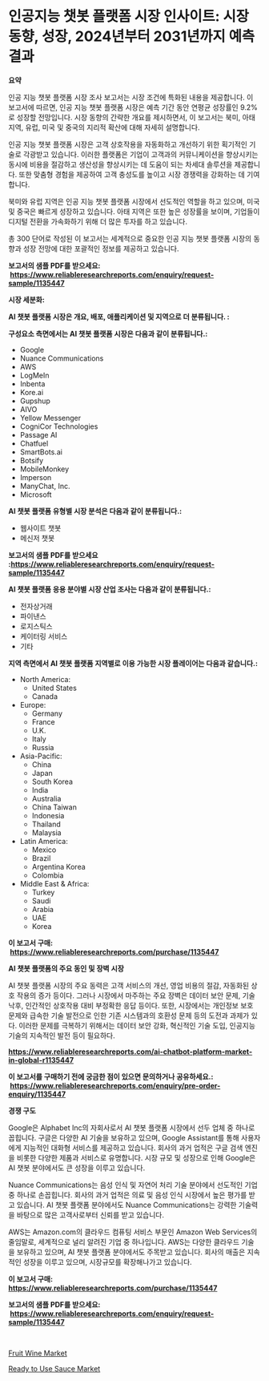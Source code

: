 <p><h1>인공지능 챗봇 플랫폼 시장 인사이트: 시장 동향, 성장, 2024년부터 2031년까지 예측 결과</h1></p><p><strong>요약</strong></p>
<p><p>인공 지능 챗봇 플랫폼 시장 조사 보고서는 시장 조건에 특화된 내용을 제공합니다. 이 보고서에 따르면, 인공 지능 챗봇 플랫폼 시장은 예측 기간 동안 연평균 성장률인 9.2%로 성장할 전망입니다. 시장 동향의 간략한 개요를 제시하면서, 이 보고서는 북미, 아태 지역, 유럽, 미국 및 중국의 지리적 확산에 대해 자세히 설명합니다.</p><p>인공 지능 챗봇 플랫폼 시장은 고객 상호작용을 자동화하고 개선하기 위한 획기적인 기술로 각광받고 있습니다. 이러한 플랫폼은 기업이 고객과의 커뮤니케이션을 향상시키는 동시에 비용을 절감하고 생산성을 향상시키는 데 도움이 되는 차세대 솔루션을 제공합니다. 또한 맞춤형 경험을 제공하여 고객 충성도를 높이고 시장 경쟁력을 강화하는 데 기여합니다.</p><p>북미와 유럽 지역은 인공 지능 챗봇 플랫폼 시장에서 선도적인 역할을 하고 있으며, 미국 및 중국은 빠르게 성장하고 있습니다. 아태 지역은 또한 높은 성장률을 보이며, 기업들이 디지털 전환을 가속화하기 위해 더 많은 투자를 하고 있습니다.</p><p>총 300 단어로 작성된 이 보고서는 세계적으로 중요한 인공 지능 챗봇 플랫폼 시장의 동향과 성장 전망에 대한 포괄적인 정보를 제공하고 있습니다.</p></p>
<p><strong>보고서의 샘플 PDF를 받으세요: &nbsp;<a href="https://www.reliableresearchreports.com/enquiry/request-sample/1135447">https://www.reliableresearchreports.com/enquiry/request-sample/1135447</a></strong></p>
<p><strong>시장 세분화:</strong></p>
<p><strong> AI 챗봇 플랫폼 시장은 개요, 배포, 애플리케이션 및 지역으로 더 분류됩니다. :</strong></p>
<p><strong>구성요소 측면에서는 AI 챗봇 플랫폼 시장은 다음과 같이 분류됩니다.:</strong></p>
<p><ul><li>Google</li><li>Nuance Communications</li><li>AWS</li><li>LogMeIn</li><li>Inbenta</li><li>Kore.ai</li><li>Gupshup</li><li>AIVO</li><li>Yellow Messenger</li><li>CogniCor Technologies</li><li>Passage AI</li><li>Chatfuel</li><li>SmartBots.ai</li><li>Botsify</li><li>MobileMonkey</li><li>Imperson</li><li>ManyChat, Inc.</li><li>Microsoft</li></ul></p>
<p><strong> AI 챗봇 플랫폼 유형별 시장 분석은 다음과 같이 분류됩니다.:</strong></p>
<p><ul><li>웹사이트 챗봇</li><li>메신저 챗봇</li></ul></p>
<p><strong>보고서의 샘플 PDF를 받으세요 :<a href="https://www.reliableresearchreports.com/enquiry/request-sample/1135447">https://www.reliableresearchreports.com/enquiry/request-sample/1135447</a></strong></p>
<p><strong> AI 챗봇 플랫폼 응용 분야별 시장 산업 조사는 다음과 같이 분류됩니다.:</strong></p>
<p><ul><li>전자상거래</li><li>파이낸스</li><li>로지스틱스</li><li>케이터링 서비스</li><li>기타</li></ul></p>
<p><strong>지역 측면에서 AI 챗봇 플랫폼 지역별로 이용 가능한 시장 플레이어는 다음과 같습니다.:</strong></p>
<p><ul>
    <li>
        North America:
        <ul>
            <li>United States</li>
            <li>Canada</li>
        </ul>
    </li>
    <li>
        Europe:
        <ul>
            <li>Germany</li>
            <li>France</li>
            <li>U.K.</li>
            <li>Italy</li>
            <li>Russia</li>
        </ul>
    </li>
    <li>
        Asia-Pacific:
        <ul>
            <li>China</li>
            <li>Japan</li>
            <li>South Korea</li>
            <li>India</li>
            <li>Australia</li>
            <li>China Taiwan</li>
            <li>Indonesia</li>
            <li>Thailand</li>
            <li>Malaysia</li>
        </ul>
    </li>
    <li>
        Latin America:
        <ul>
            <li>Mexico</li>
            <li>Brazil</li>
            <li>Argentina Korea</li>
            <li>Colombia</li>
        </ul>
    </li>
    <li>
        Middle East & Africa:
        <ul>
            <li>Turkey</li>
            <li>Saudi</li>
            <li>Arabia</li>
            <li>UAE</li>
            <li>Korea</li>
        </ul>
    </li>
    </ul></p>
<p><strong>이 보고서 구매: &nbsp;<a href="https://www.reliableresearchreports.com/purchase/1135447">https://www.reliableresearchreports.com/purchase/1135447</a></strong></p>
<p><strong>AI 챗봇 플랫폼의 주요 동인 및 장벽 시장</strong></p>
<p><p>AI 챗봇 플랫폼 시장의 주요 동력은 고객 서비스의 개선, 영업 비용의 절감, 자동화된 상호 작용의 증가 등이다. 그러나 시장에서 마주하는 주요 장벽은 데이터 보안 문제, 기술 낙후, 인간적인 상호작용 대비 부정확한 응답 등이다. 또한, 시장에서는 개인정보 보호 문제와 급속한 기술 발전으로 인한 기존 시스템과의 호환성 문제 등의 도전과 과제가 있다. 이러한 문제를 극복하기 위해서는 데이터 보안 강화, 혁신적인 기술 도입, 인공지능 기술의 지속적인 발전 등이 필요하다.</p></p>
<p><strong><a href="https://www.reliableresearchreports.com/ai-chatbot-platform-market-in-global-r1135447">https://www.reliableresearchreports.com/ai-chatbot-platform-market-in-global-r1135447</a></strong></p>
<p><strong>이 보고서를 구매하기 전에 궁금한 점이 있으면 문의하거나 공유하세요.: &nbsp;<a href="https://www.reliableresearchreports.com/enquiry/pre-order-enquiry/1135447">https://www.reliableresearchreports.com/enquiry/pre-order-enquiry/1135447</a></strong></p>
<p><strong>경쟁 구도</strong></p>
<p><p>Google은  Alphabet Inc의 자회사로서 AI 챗봇 플랫폼 시장에서 선두 업체 중 하나로 꼽힙니다. 구글은 다양한 AI 기술을 보유하고 있으며, Google Assistant를 통해 사용자에게 지능적인 대화형 서비스를 제공하고 있습니다. 회사의 과거 업적은 구글 검색 엔진을 비롯한 다양한 제품과 서비스로 유명합니다. 시장 규모 및 성장으로 인해 Google은 AI 챗봇 분야에서도 큰 성장을 이루고 있습니다.</p><p>Nuance Communications는 음성 인식 및 자연어 처리 기술 분야에서 선도적인 기업 중 하나로 손꼽힙니다. 회사의 과거 업적은 의료 및 음성 인식 시장에서 높은 평가를 받고 있습니다. AI 챗봇 플랫폼 분야에서도 Nuance Communications는 강력한 기술력을 바탕으로 많은 고객사로부터 신뢰를 받고 있습니다.</p><p>AWS는 Amazon.com의 클라우드 컴퓨팅 서비스 부문인 Amazon Web Services의 줄임말로, 세계적으로 널리 알려진 기업 중 하나입니다. AWS는 다양한 클라우드 기술을 보유하고 있으며, AI 챗봇 플랫폼 분야에서도 주목받고 있습니다. 회사의 매출은 지속적인 성장을 이루고 있으며, 시장규모를 확장해나가고 있습니다.</p></p>
<p><strong>이 보고서 구매: &nbsp; <a href="https://www.reliableresearchreports.com/purchase/1135447">https://www.reliableresearchreports.com/purchase/1135447</a></strong></p>
<p><strong>보고서의 샘플 PDF를 받으세요: &nbsp;<a href="https://www.reliableresearchreports.com/enquiry/request-sample/1135447">https://www.reliableresearchreports.com/enquiry/request-sample/1135447</a></strong><strong></strong></p>
<p>&nbsp;</p>
<p><p><a href="https://picayune-night-cbd.notion.site/Fruit-Wine-Market-Report-Reveals-the-Latest-Trends-And-Growth-Opportunities-of-this-Market-f13fe7aea69344a391719d5681f7bb8e">Fruit Wine Market</a></p><p><a href="https://artistic-helicopter-ca9.notion.site/Ready-to-Use-Sauce-Market-Analysis-and-Sze-Forecasted-for-period-from-2024-to-2031-44ad89c1e5564671a7606a789f97338e">Ready to Use Sauce Market</a></p></p>